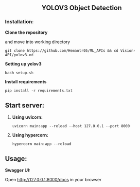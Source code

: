 <h2 align="center">YOLOV3 Object Detection</h2>

### Installation:

**Clone the repository**

and move into working directory

```git clone https://github.com/Hemantr05/ML_APIs && cd Vision-API/yolov3-od```

**Setting up yolov3**

```bash setup.sh```

**Install requirements**

```pip install -r requirements.txt```


## Start server:

1. **Using uvicorn:**

    ```uvicorn main:app --reload --host 127.0.0.1 --port 8000```

2. **Using hypercorn:**

    ```hypercorn main:app --reload```

## Usage:
    
**Swagger UI:**

Open http://127.0.0.1:8000/docs in your browser